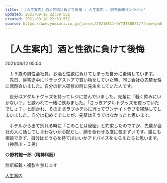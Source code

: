 ```yaml
---
title: '［人生案内］酒と性欲に負けて後悔 : 人生案内 : 読売新聞オンライン'
updated: 2021-09-18 22:59:55Z
created: 2021-09-18 22:59:55Z
source: https://www.yomiuri.co.jp/jinsei/20210811-OYT8T50071/?from=yhd&ref=yahoo
---
```


#  ［人生案内］酒と性欲に負けて後悔

 2021/08/12 05:00

　１９歳の男性会社員。お酒と性欲に負けてしまった自分に後悔しています。
　先日、帰宅途中にドラッグストアで買い物をしていた時、同じ会社の先輩女性に偶然会いました。自分の新人研修の時に先生をしていた人です。

　自分はアダルトグッズを持ってレジに並んでいました。先輩に「軽く飲みにいかない？」と誘われて一緒に飲みました。「さっきアダルトグッズを買っていたでしょ？」と聞かれ、そのままラブホテルに行ってワンナイトラブを経験してしまいました。自分は初めてでしたが、先輩はそうではなかったと思います。

　ホテルから出て別れる時に「このことは秘密」と約束したのですが、先輩が会社の人に話してしまわないか心配だし、顔を合わせる度に気まずいです。誰にも相談できず、自分はどう心を持てばいいかアドバイスをもらえたらと思います。（神奈川・Ｉ男）

**◇野村総一郎（精神科医）**

無断転載・複製を禁じます

[人生案内](https://www.yomiuri.co.jp/jinsei/)